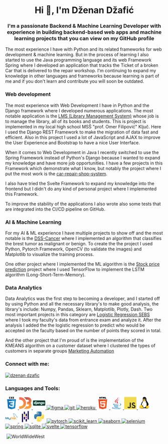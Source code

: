 <h1 align="center">Hi 👋, I'm Dženan Džafić</h1>
<h3 align="center">I'm a passionate Backend & Machine Learning Developer with experience in building backend-based web apps and machine learning projects that you can view on my GitHub profile</h3>
<p align="left">
   The most experience I have with Python and its related frameworks for web development & machine learning. But in the process of learning I also started to use the Java programming language and its web Framework Spring where I developed an application that tracks the Ticket of a broken Car that is delivered to the repair workshop. I'm continuing to expand my knowledge in other languages and frameworks because learning is part of me and if you don't learn and contribute you will soon be outdated.
</p>

<h3 align="left">
    Web development
</h3>

<p>
The most experience with Web Development I have in Python and the Django framework where I developed numerous applications. The most notable application is the <a href="https://github.com/analitika-tech/library">LMS (Library Management System)</a> whose job is to manage the library, all of its books and students. This is project is implemented in my local high school MSŠ "prof. Omer Filipović" Ključ. Here I used the Django REST Framework to make the migration of data fast and efficient. Also in this project I used a lot of JavaScript and AJAX to improve the User Experience and Bootstrap to have a nice User Interface.
</p>

<p>
When it comes to Web Development in Java I recently switched to use the Spring Framework instead of Python's Django because I wanted to expand my knowledge and have more job opportunities. I have a few projects in this Framework which demonstrate what I know, but notably the project where I put the most work is the
<a href="https://github.com/WorldWideWest/car-repair-shop-system">car-repair-shop-system</a>.
</p>

<p>
I also have tried the Svelte Framework to expand my knowledge into the frontend but I didn't do any kind of personal project where I implemented this Framework.
</p>

<p>
To improve the stability of the applications I also wrote also some tests that are integrated into the CI/CD pipeline on GitHub.
</p>

<h3 align="left">
    AI & Machine Learning
</h3>

<p>
For my AI & ML experience I have multiple projects to show off and the most notable is the <a href="https://github.com/WorldWideWest/dss-cancer">DSS-Cancer</a> where I implemented an algorithm that classifies the brest tumor as malignant or benign. To create the the project I used Python, Pytorch Framework, OpenCV (to validate the images) and Matplotlib to visualize the training process.

One other project where I implemented the ML algorithm is the <a href="https://github.com/WorldWideWest/StockPricePrediction">Stock price prediction</a> project where I used TensorFlow to implement the LSTM algorithm (Long-Short-Term-Memory).
</p>

<h3 align="left">
    Data Analytics
</h3>

<p>
Data Analytics was the first step to becoming a developer, and I started off by using Python and all the necessary  library's to make good analysis, the library's include: Numpy, Pandas, Sklearn, Matplotlib, Plotly, Dash. Two most important projects in this category are <a href="https://github.com/WorldWideWest/logisticRegressionSEBS">Logistic Regression SEBS</a> where I took my faculty's data from entrance exam and analyze it. After the analysis I added the the logistic regression to predict who would be accepted on the faculty based on the number of points they scored in total.
</p>

<p>
And the other project that I'm proud of is the implementation of the KMEANS algorithm on a customer dataset where I clustered the types of customers in separate groups <a href="https://github.com/WorldWideWest/marketingAutomation/">Marketing Automation</a>
</p>



<h3 align="left">Connect with me:</h3>
<p align="left">
<a href="https://linkedin.com/in/dzenan dzafic" target="blank"><img align="center" src="https://raw.githubusercontent.com/rahuldkjain/github-profile-readme-generator/master/src/images/icons/Social/linked-in-alt.svg" alt="dzenan dzafic" height="30" width="40" /></a>
</p>

<h3 align="left">Languages and Tools:</h3>
<p align="left"> <a href="https://www.w3schools.com/css/" target="_blank" rel="noreferrer"> <img src="https://raw.githubusercontent.com/devicons/devicon/master/icons/css3/css3-original-wordmark.svg" alt="css3" width="40" height="40"/> </a> <a href="https://d3js.org/" target="_blank" rel="noreferrer"> <img src="https://raw.githubusercontent.com/devicons/devicon/master/icons/d3js/d3js-original.svg" alt="d3js" width="40" height="40"/> </a> <a href="https://www.djangoproject.com/" target="_blank" rel="noreferrer"> <img src="https://raw.githubusercontent.com/devicons/devicon/master/icons/django/django-original.svg" alt="django" width="40" height="40"/> </a> <a href="https://www.figma.com/" target="_blank" rel="noreferrer"> <img src="https://www.vectorlogo.zone/logos/figma/figma-icon.svg" alt="figma" width="40" height="40"/> </a> <a href="https://git-scm.com/" target="_blank" rel="noreferrer"> <img src="https://www.vectorlogo.zone/logos/git-scm/git-scm-icon.svg" alt="git" width="40" height="40"/> </a> <a href="https://heroku.com" target="_blank" rel="noreferrer"> <img src="https://www.vectorlogo.zone/logos/heroku/heroku-icon.svg" alt="heroku" width="40" height="40"/> </a> <a href="https://www.w3.org/html/" target="_blank" rel="noreferrer"> <img src="https://raw.githubusercontent.com/devicons/devicon/master/icons/html5/html5-original-wordmark.svg" alt="html5" width="40" height="40"/> </a> <a href="https://www.java.com" target="_blank" rel="noreferrer"> <img src="https://raw.githubusercontent.com/devicons/devicon/master/icons/java/java-original.svg" alt="java" width="40" height="40"/> </a> <a href="https://developer.mozilla.org/en-US/docs/Web/JavaScript" target="_blank" rel="noreferrer"> <img src="https://raw.githubusercontent.com/devicons/devicon/master/icons/javascript/javascript-original.svg" alt="javascript" width="40" height="40"/> </a> <a href="https://www.linux.org/" target="_blank" rel="noreferrer"> <img src="https://raw.githubusercontent.com/devicons/devicon/master/icons/linux/linux-original.svg" alt="linux" width="40" height="40"/> </a> <a href="https://www.mysql.com/" target="_blank" rel="noreferrer"> <img src="https://raw.githubusercontent.com/devicons/devicon/master/icons/mysql/mysql-original-wordmark.svg" alt="mysql" width="40" height="40"/> </a> <a href="https://pandas.pydata.org/" target="_blank" rel="noreferrer"> <img src="https://raw.githubusercontent.com/devicons/devicon/2ae2a900d2f041da66e950e4d48052658d850630/icons/pandas/pandas-original.svg" alt="pandas" width="40" height="40"/> </a> <a href="https://www.python.org" target="_blank" rel="noreferrer"> <img src="https://raw.githubusercontent.com/devicons/devicon/master/icons/python/python-original.svg" alt="python" width="40" height="40"/> </a> <a href="https://pytorch.org/" target="_blank" rel="noreferrer"> <img src="https://www.vectorlogo.zone/logos/pytorch/pytorch-icon.svg" alt="pytorch" width="40" height="40"/> </a> <a href="https://scikit-learn.org/" target="_blank" rel="noreferrer"> <img src="https://upload.wikimedia.org/wikipedia/commons/0/05/Scikit_learn_logo_small.svg" alt="scikit_learn" width="40" height="40"/> </a> <a href="https://seaborn.pydata.org/" target="_blank" rel="noreferrer"> <img src="https://seaborn.pydata.org/_images/logo-mark-lightbg.svg" alt="seaborn" width="40" height="40"/> </a> <a href="https://www.selenium.dev" target="_blank" rel="noreferrer"> <img src="https://raw.githubusercontent.com/detain/svg-logos/780f25886640cef088af994181646db2f6b1a3f8/svg/selenium-logo.svg" alt="selenium" width="40" height="40"/> </a> <a href="https://spring.io/" target="_blank" rel="noreferrer"> <img src="https://www.vectorlogo.zone/logos/springio/springio-icon.svg" alt="spring" width="40" height="40"/> </a> <a href="https://www.sqlite.org/" target="_blank" rel="noreferrer"> <img src="https://www.vectorlogo.zone/logos/sqlite/sqlite-icon.svg" alt="sqlite" width="40" height="40"/> </a> <a href="https://svelte.dev" target="_blank" rel="noreferrer"> <img src="https://upload.wikimedia.org/wikipedia/commons/1/1b/Svelte_Logo.svg" alt="svelte" width="40" height="40"/> </a> <a href="https://www.tensorflow.org" target="_blank" rel="noreferrer"> <img src="https://www.vectorlogo.zone/logos/tensorflow/tensorflow-icon.svg" alt="tensorflow" width="40" height="40"/> </a> </p>

<p>&nbsp;<img align="center" src="https://github-readme-stats.vercel.app/api?username=worldwidewest&show_icons=true&locale=en" alt="WorldWideWest" /></p>

